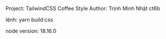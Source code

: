 Project: TailwindCSS Coffee Style
Author: Trịnh Minh Nhật ct6b

lệnh:
yarn build:css

node version: 18.16.0
